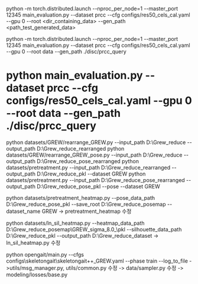 python -m torch.distributed.launch --nproc_per_node=1 --master_port 12345 main_evaluation.py --dataset prcc --cfg configs/res50_cels_cal.yaml --gpu 0 --root <dir_containing_data> --gen_path <path_test_generated_data>


python -m torch.distributed.launch --nproc_per_node=1 --master_port 12345 main_evaluation.py --dataset prcc --cfg configs/res50_cels_cal.yaml --gpu 0 --root data --gen_path ./disc/prcc_query


python main_evaluation.py --dataset prcc --cfg configs/res50_cels_cal.yaml --gpu 0 --root data --gen_path ./disc/prcc_query
==========================================================================================

python datasets/GREW/rearrange_GREW.py --input_path D:\Grew_reduce --output_path D:\Grew_reduce_rearranged
python datasets/GREW/rearrange_GREW_pose.py --input_path D:\Grew_reduce --output_path D:\Grew_reduce_pose_rearranged
python datasets/pretreatment.py --input_path D:\Grew_reduce_rearranged --output_path D:\Grew_reduce_pkl --dataset GREW
python datasets/pretreatment.py --input_path D:\Grew_reduce_pose_rearranged --output_path D:\Grew_reduce_pose_pkl --pose --dataset GREW


python datasets/pretreatment_heatmap.py --pose_data_path D:\Grew_reduce_pose_pkl --save_root D:\Grew_reduce_posemap --dataset_name GREW
 -> pretreatment_heatmap  수정

python datasets/ln_sil_heatmap.py --heatmap_data_path D:\Grew_reduce_posemap\GREW_sigma_8.0_\pkl --silhouette_data_path D:\Grew_reduce_pkl --output_path D:\Grew_reduce_dataset
-> ln_sil_heatmap.py  수정

python opengait/main.py --cfgs configs\skeletongait\skeletongait++_GREW.yaml --phase train --log_to_file
->utils/msg_manager.py, utils/common.py 수정
-> data/sampler.py 수정
-> modeling/losses/base.py


